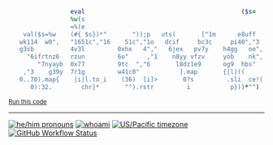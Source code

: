 ```ruby
                 eval                                           ($s=
                 %w(s
                 =%(e
    val($s=%w    (#{ $s})*"       "));p   uts(       ["1m      e8uff
   wk114  w0",   "1651c","16    51c","1o   dcif     bc3c     pi40","3
   g3sb          4v3l         0xhx   4","   6jex   pv7y    h4gg   oo",
     "6ifrtnz6   rzun         6o"     ,"1    n8yy vfzv     yob    nk",
        "7nyayb  0x77         9tc  ","6       l8dz1e9      og9  hbs"
    ,"3    g39y  7r1g         w41c0"           ].map       {|l|((
   0..70).map{    |i|l.to_i    (36)  [i]>       0?s         .sli  ce!(
      0):32.        chr}*       "").rstr         i           p}))*"")
```
<sub>
  <a href="https://wandbox.org/permlink/sHtM8TupgCfi6VfA">Run this code</a>  
</sub>

---

[![he/him pronouns](https://img.shields.io/badge/pronouns-he%2Fhim-ffb347)](https://pronoun.is/he/him)
[![whoami](https://img.shields.io/badge/my-website-ff69b4)](https://stethomat.me)
[![US/Pacific timezone](https://img.shields.io/badge/timezone-US%2FEast-informational)](https://www.timeanddate.com/worldclock/canada/toronto)
[![GitHub Workflow Status](https://img.shields.io/github/workflow/status/steven-mathew/steven-mathew/Continuous%20Integration)](https://github.com/steven-mathew/steven-mathew/actions?query=workflow%3A%22Continuous+Integration%22)
